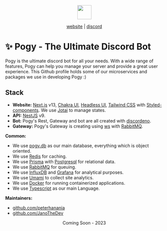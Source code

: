 <div align="center">
<img src="https://dev.pogy.gg/favicon.ico" style="width: 45px; height: 45px" />

[website](https://pogy.gg) | [discord](https://dev.pogy.gg/discord)
</div>


# ✨ Pogy - The Ultimate Discord Bot
Pogy is the ultimate discord bot for all your needs. With a wide range of features, Pogy can help you manage your server and provide a great user experience. This Github profile holds some of our microservices and packages we use in developing Pogy :)

## Stack 
- **Website:** [Next.js](https://nextjs.org/) v13, [Chakra UI](https://chakra-ui.com/), [Headless UI](https://headlessui.com/), [Tailwind CSS](https://tailwindcss.com/) with [Styled-components](https://styled-components.com/). We use [Jotai](https://jotai.org/) to manage states.
- **API:** [NestJS](https://nestjs.com/) v9.
- **Bot:** Pogy's Rest, Gateway and bot are all created with [discordeno](https://github.com/discordeno/discordeno).
- **Gateway:** Pogy's Gateway is creating using [ws](https://github.com/websockets/ws) with [RabbitMQ](rabbitmq.com).

**Common:** 
- We use [pogy.db](https://github.com/pogy-bot/pogy.db) as our main database, everything which is object oriented.
- We use [Redis](https://redis.io) for caching.
- We use [Prisma](https://prisma.io) with [Postgresql](https://www.postgresql.org/) for relational data.
- We use [RabbitMQ](https://www.rabbitmq.com/) for queuing. 
- We use [InfluxDB](https://www.influxdata.com/) and [Grafana](https://grafana.com/) for analytical purposes.
- We use [Umami](https://umami.is/) to collect site analytics.
- We use [Docker](docker.com) for running containerized applications.
- We use [Typescript](https://www.typescriptlang.org/) as our main Language.

**Maintainers:**
- [github.com/peterhanania](https://peterhanania.dev) 
- [github.com/JanoTheDev](https://github.com/JanoTheDev) 

<p align="center">
Coming Soon - 2023
</p>
